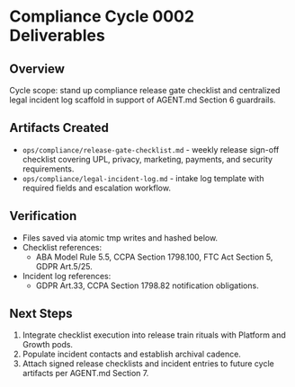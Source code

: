 # Compliance Cycle 0002 Deliverables

## Overview
Cycle scope: stand up compliance release gate checklist and centralized legal incident log scaffold in support of AGENT.md Section 6 guardrails.

## Artifacts Created
- `ops/compliance/release-gate-checklist.md` - weekly release sign-off checklist covering UPL, privacy, marketing, payments, and security requirements.
- `ops/compliance/legal-incident-log.md` - intake log template with required fields and escalation workflow.

## Verification
- Files saved via atomic tmp writes and hashed below.
- Checklist references:
  - ABA Model Rule 5.5, CCPA Section 1798.100, FTC Act Section 5, GDPR Art.5/25.
- Incident log references:
  - GDPR Art.33, CCPA Section 1798.82 notification obligations.

## Next Steps
1. Integrate checklist execution into release train rituals with Platform and Growth pods.
2. Populate incident contacts and establish archival cadence.
3. Attach signed release checklists and incident entries to future cycle artifacts per AGENT.md Section 7.


